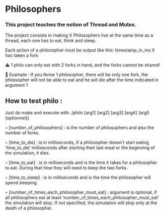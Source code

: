 # Philosophers 
### This project teaches the notion of Thread and Mutex.
The project consists in making X Philosophers live at the same time as a thread, each one has to eat, think and sleep.

Each action of a philosopher must be output like this: timestamp_in_ms X has taken a fork

⚠️ 1 philo can only eat with 2 forks in hand, and the forks cannot be shared!

💬 Example : If you throw 1 philosopher, there will be only one fork, the philosopher will not be able to eat and he will die after the time indicated in argument 1

## How to test philo :

Just do make
and execute with ./philo [arg1] [arg2] [arg3] [arg4] [arg5 (optionnel)]

◦ [number_of_philosophers] : is the number of philosophers and also the number of forks.

◦ [time_to_die] : is in milliseconds, if a philosopher doesn’t start eating ’time_to_die’ milliseconds after starting their last meal or the beginning of the simulation, it dies.

◦ [time_to_eat] : is in milliseconds and is the time it takes for a philosopher to eat. During that time they will need to keep the two forks.

◦ [time_to_sleep] : is in milliseconds and is the time the philosopher will spend sleeping.

◦ [number_of_times_each_philosopher_must_eat] : argument is optional, if all philosophers eat at least ’number_of_times_each_philosopher_must_eat’ the simulation will stop. If not specified, the simulation will stop only at the death of a philosopher.
